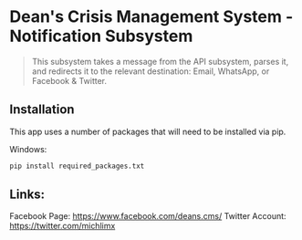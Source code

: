 # Dean's Crisis Management System - Notification Subsystem
> This subsystem takes a message from the API subsystem, parses it, and redirects it to the relevant destination: Email, WhatsApp, or Facebook & Twitter. 


## Installation

This app uses a number of packages that will need to be installed via pip.

Windows:

```sh
pip install required_packages.txt
```

## Links:

Facebook Page: https://www.facebook.com/deans.cms/
Twitter Account: https://twitter.com/michlimx
